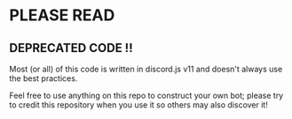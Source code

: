 # PLEASE READ

## DEPRECATED CODE !!

Most (or all) of this code is written in discord.js v11 and doesn't always use the best practices. 

Feel free to use anything on this repo to construct your own bot; please try to credit this repository when you use it so others may also discover it!
